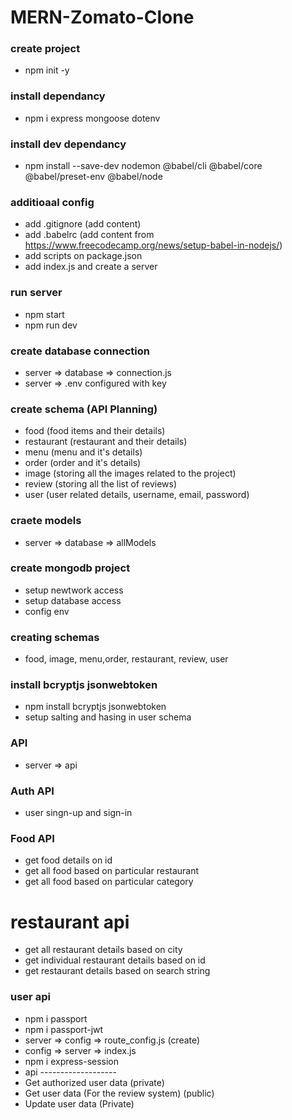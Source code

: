 # MERN-Zomato-Clone
### create project
- npm init -y
### install dependancy
- npm i express mongoose dotenv
### install dev dependancy
- npm install --save-dev nodemon @babel/cli @babel/core @babel/preset-env @babel/node
### additioaal config
- add .gitignore (add content)
- add .babelrc (add content from https://www.freecodecamp.org/news/setup-babel-in-nodejs/)
- add scripts on package.json
- add index.js and create a server
### run server
- npm start
- npm run dev
### create database connection
- server => database => connection.js
- server => .env configured with key
### create schema (API Planning)
- food (food items and their details)
- restaurant (restaurant and their details)
- menu (menu and it's details)
- order (order and it's details)
- image (storing all the images related to the project)
- review (storing all the list of reviews)
- user (user related details, username, email, password)
### craete models
- server => database => allModels
### create mongodb project
- setup newtwork access
- setup database access
- config env
### creating schemas
- food, image, menu,order, restaurant, review, user
### install bcryptjs jsonwebtoken
- npm install bcryptjs jsonwebtoken
- setup salting and hasing in user schema
### API
- server => api
### Auth API
- user singn-up and sign-in
### Food API
- get food details on id
- get all food based on particular restaurant
- get all food based on particular category
# restaurant api
- get all restaurant details based on city
- get individual restaurant details based on id
- get restaurant details based on search string
### user api
- npm i passport
- npm i passport-jwt
- server => config => route_config.js (create)
- config => server => index.js
- npm i express-session
- api -------------------
- Get authorized user data (private)
- Get user data (For the review system) (public)
- Update user data (Private)
